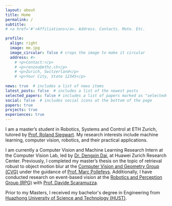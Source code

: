 ```yaml
---
layout: about
title: Home
permalink: /
subtitle:
# <a href='#'>Affiliations</a>. Address. Contacts. Moto. Etc.

profile:
  align: right
  image: me.jpg
  image_circular: false # crops the image to make it circular
  address: #>
    # <p>Contact:</p>
    # <p>ronzou@ethz.ch</p>
    # <p>Zurich, Switzerland</p>
    # <p>Your City, State 12345</p>
    
news: true  # includes a list of news items
latest_posts: false  # includes a list of the newest posts
selected_papers: false # includes a list of papers marked as "selected={true}"
social: false  # includes social icons at the bottom of the page 
papers: true
projects: true
experiences: true
---
```


I am a master’s student in Robotics, Systems and Control at ETH Zurich, tutored by [Prof. Roland Siegwart](https://asl.ethz.ch/the-lab/people/person-detail.Mjk5ODE=.TGlzdC8yMDI4LDEyMDExMzk5Mjg=.html). My research interests include machine learning, computer vision, robotics, and their practical applications.

<!-- I am currently a Computer Vision & Machine Learning Research Intern at the Computer Vision Lab led by [Dr. Dengxin Dai](https://www.linkedin.com/in/dengxin-dai-2412725a/?original_referer=https%3A%2F%2Fwww%2Egoogle%2Ecom%2F&originalSubdomain=ch) at Huawei Zurich Research Center. Previously, I finished my master's thesis at  [Computer Vision and Geometry Group (CVG)](https://cvg.ethz.ch/) led by [Prof. Marc Pollefeys](https://people.inf.ethz.ch/marc.pollefeys/) on the topic of retrieval robust to object motion blur. I also conducted research on event-based vision at [Robotics and Perception Group (RPG)](https://rpg.ifi.uzh.ch/index.html) led by [Prof. Davide Scaramuzza](https://rpg.ifi.uzh.ch/people_scaramuzza.html). -->
I am currently a Computer Vision and Machine Learning Research Intern at the Computer Vision Lab, led by [Dr. Dengxin Dai](https://www.linkedin.com/in/dengxin-dai-2412725a/?original_referer=https%3A%2F%2Fwww%2Egoogle%2Ecom%2F&originalSubdomain=ch), at Huawei Zurich Research Center. Previously, I completed my master’s thesis on the topic of retrieval robust to object motion blur at the [Computer Vision and Geometry Group (CVG)](https://cvg.ethz.ch/) under the guidance of [Prof. Marc Pollefeys](https://people.inf.ethz.ch/marc.pollefeys/). Additionally, I have conducted research on event-based vision at the [Robotics and Perception Group (RPG)](https://rpg.ifi.uzh.ch/index.html) with [Prof. Davide Scaramuzza](https://rpg.ifi.uzh.ch/people_scaramuzza.html).

Prior to my Masters, I received my bachelor's degree in Engineering from [Huazhong University of Science and Technology (HUST)](https://english.hust.edu.cn/).

<!-- Naval Architecture and Ocean 
Write your biography here. Tell the world about yourself. Link to your favorite [subreddit](http://reddit.com). You can put a picture in, too. The code is already in, just name your picture `prof_pic.jpg` and put it in the `img/` folder. -->

<!-- Put your address / P.O. box / other info right below your picture. You can also disable any of these elements by editing `profile` property of the YAML header of your `_pages/about.md`. Edit `_bibliography/papers.bib` and Jekyll will render your [publications page](/al-folio/publications/) automatically. -->

<!-- Link to your social media connections, too. This theme is set up to use [Font Awesome icons](http://fortawesome.github.io/Font-Awesome/) and [Academicons](https://jpswalsh.github.io/academicons/), like the ones below. Add your Facebook, Twitter, LinkedIn, Google Scholar, or just disable all of them. -->
